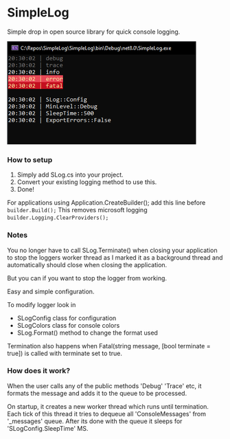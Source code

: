 # SimpleLog

Simple drop in open source library for quick console logging.

![alt text](https://github.com/itsEvil/SimpleLog/blob/master/Capture.PNG?raw=true)

### How to setup

1. Simply add SLog.cs into your project.
2. Convert your existing logging method to use this. 
3. Done!

For applications using Application.CreateBuilder();
add this line before ```builder.Build();```
This removes microsoft logging
```builder.Logging.ClearProviders();```

### Notes 


You no longer have to call SLog.Terminate() when closing your application to stop the loggers worker
thread as I marked it as a background thread and automatically should close when closing the application.

But you can if you want to stop the logger from working.

Easy and simple configuration.

To modify logger look in 
- SLogConfig class for configuration
- SLogColors class for console colors 
- SLog.Format() method to change the format used

Termination also happens when Fatal(string message, [bool terminate = true]) is called with terminate set to true.

### How does it work?

When the user calls any of the public methods 'Debug' 'Trace' etc,
it formats the message and adds it to the queue to be processed.

On startup, it creates a new worker thread which runs until termination. 
Each tick of this thread it tries to dequeue all 'ConsoleMessages' from '_messages' queue.
After its done with the queue it sleeps for 'SLogConfig.SleepTime' MS.


